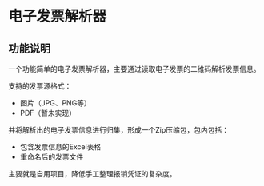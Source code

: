 # 电子发票解析器

## 功能说明

一个功能简单的电子发票解析器，主要通过读取电子发票的二维码解析发票信息。

支持的发票源格式：
+ 图片（JPG、PNG等）
+ PDF（暂未实现）
 
并将解析出的电子发票信息进行归集，形成一个Zip压缩包，包内包括：
+ 包含发票信息的Excel表格
+ 重命名后的发票文件

主要就是自用项目，降低手工整理报销凭证的复杂度。
